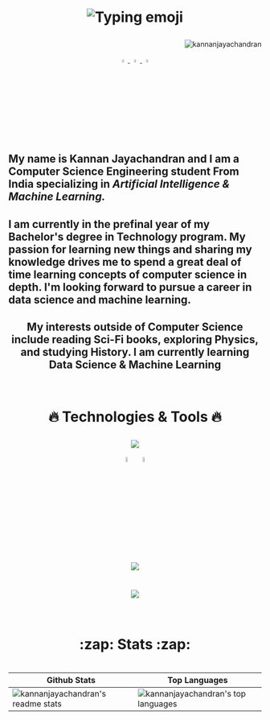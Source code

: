 <h1 align="center">

![Typing emoji](https://readme-typing-svg.herokuapp.com/?lines=Hello,+There!+👋;This+is+Kannan....;Nice+to+meet+you!&center=true&size=30)

</h1>




<p align="right">
    <img src="https://komarev.com/ghpvc/?username=kannanjayachandran&label=Profile%20views&color=0e75b6&style=flat"alt="kannanjayachandran"/> </p>

<p align="center">
  <a href="https://twitter.com/kannanj362">
  <img src="https://skillicons.dev/icons?i=twitter" width="4%"/>
    <a href="https://www.linkedin.com/in/kannan-j-976502223/">
    <img src="https://skillicons.dev/icons?i=linkedin" width="4%"/>
    <a href="https://www.instagram.com/kannan.jayachandran/">
    <img src="https://skillicons.dev/icons?i=instagram" width="4%"/>
  </a>
</p>

<h2 style= align="center">  My name is Kannan Jayachandran and I am a Computer Science Engineering student
  From India specializing in <i> Artificial Intelligence & Machine Learning.</i>
  
  </h2>

<h2 style= align="center">
  I am currently in the prefinal year of my Bachelor's degree in Technology program. My passion for learning new things and sharing my knowledge
drives me to spend a great deal of time learning concepts
of computer science in depth. I'm looking forward to pursue a career in data science and machine learning.
  </h2>

<h2 align="center"> My interests outside of Computer Science include reading Sci-Fi books,
 exploring Physics, and studying History. I am currently learning Data Science & Machine Learning  </h2>

<br>

<h1 align="center" >

:fire: Technologies & Tools :fire:

</h1>

<div align="center" class="tools">

 <p align="center">

 <p align="center">
  <a href="https://github.com/kannanjayachandran">
    <img src="https://skillicons.dev/icons?i=python,java,cpp,go,r" />
  </a>
</p>

[<img src="https://github.com/get-icon/geticon/blob/master/icons/numpy-icon.svg" width="5%"/>](https://numpy.org/doc/)
&nbsp;[<img src="https://raw.githubusercontent.com/get-icon/geticon/master/icons/pandas-icon.svg" width="5%"/>](https://pandas.pydata.org/)

</p>

<p align="center">
  <a href="https://github.com/kannanjayachandran">
    <img src="https://skillicons.dev/icons?i=html,css,bootstrap,flask" />
  </a>
</p>

<h1 align="center">
  <a href="https://github.com/kannanjayachandran">
    <img src="https://skillicons.dev/icons?i=git,linux,latex,azure,gcp,nodejs,heroku,vim" />
  </a>
  
    

</div>

 <br>

 <h1 align="center">
:zap: Stats  :zap:

 </h1>

 <h1 align="center">

| Github Stats | Top Languages |
| --- | --- |
| ![kannanjayachandran's readme stats](https://github-readme-stats.vercel.app/api?username=kannanjayachandran&theme=radical&count_private=true&include_all_commits=true&show_icons=true) | ![kannanjayachandran's top languages](https://github-readme-stats.vercel.app/api/top-langs/?username=kannanjayachandran&hide=CSS,HTML,jupyter%20notebook&langs_count=10&show_icons=true&title_color=f6c32c&icon_color=f6c32c&text_color=9f9f9f&bg_color=151515&count_private=true&layout=compact&card_width=400)|


</h1>

